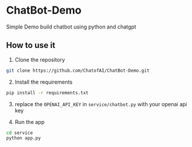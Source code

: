 # ChatBot-Demo
Simple Demo build chatbot using python and chatgpt

## How to use it
1. Clone the repository
```bash
git clone https://github.com/ChatofAI/ChatBot-Demo.git
```
2. Install the requirements
```bash
pip install -r requirements.txt
```
3. replace the `OPENAI_API_KEY` in `service/chatbot.py` with your openai api key

4. Run the app
```bash
cd service
python app.py
```
